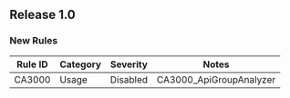 ﻿## Release 1.0

### New Rules

Rule ID | Category | Severity | Notes
--------|----------|----------|--------------------
CA3000  |  Usage   | Disabled | CA3000_ApiGroupAnalyzer